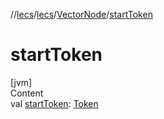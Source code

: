 //[lecs](../../index.md)/[lecs](../index.md)/[VectorNode](index.md)/[startToken](start-token.md)



# startToken  
[jvm]  
Content  
val [startToken](start-token.md): [Token](../-token/index.md)  



